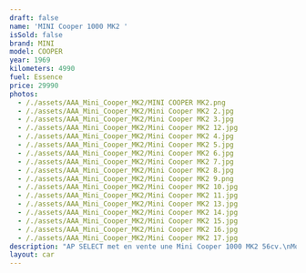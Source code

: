 ```yaml
---
draft: false
name: 'MINI Cooper 1000 MK2 '
isSold: false
brand: MINI
model: COOPER
year: 1969
kilometers: 4990
fuel: Essence
price: 29990
photos:
  - /./assets/AAA_Mini_Cooper_MK2/MINI COOPER MK2.png
  - /./assets/AAA_Mini_Cooper_MK2/Mini Cooper MK2 2.jpg
  - /./assets/AAA_Mini_Cooper_MK2/Mini Cooper MK2 3.jpg
  - /./assets/AAA_Mini_Cooper_MK2/Mini Cooper MK2 12.jpg
  - /./assets/AAA_Mini_Cooper_MK2/Mini Cooper MK2 4.jpg
  - /./assets/AAA_Mini_Cooper_MK2/Mini Cooper MK2 5.jpg
  - /./assets/AAA_Mini_Cooper_MK2/Mini Cooper MK2 6.jpg
  - /./assets/AAA_Mini_Cooper_MK2/Mini Cooper MK2 7.jpg
  - /./assets/AAA_Mini_Cooper_MK2/Mini Cooper MK2 8.jpg
  - /./assets/AAA_Mini_Cooper_MK2/Mini Cooper MK2 9.png
  - /./assets/AAA_Mini_Cooper_MK2/Mini Cooper MK2 10.jpg
  - /./assets/AAA_Mini_Cooper_MK2/Mini Cooper MK2 11.jpg
  - /./assets/AAA_Mini_Cooper_MK2/Mini Cooper MK2 13.jpg
  - /./assets/AAA_Mini_Cooper_MK2/Mini Cooper MK2 14.jpg
  - /./assets/AAA_Mini_Cooper_MK2/Mini Cooper MK2 15.jpg
  - /./assets/AAA_Mini_Cooper_MK2/Mini Cooper MK2 16.jpg
  - /./assets/AAA_Mini_Cooper_MK2/Mini Cooper MK2 17.jpg
description: "AP SELECT met en vente une Mini Cooper 1000 MK2 56cv.\nModèle du 06/1969 avec 5000km.\n\nCouleur extérieur Diamond White, Toit noir, intérieur cuir noir.\nBoîte de vitesse 4 rapports.\n\nCarte grise française \U0001F1EB\U0001F1F7\n\nContrôle technique à jour.\n\nVéhicule entièrement restauré en carrosserie, intérieur et moteur par le garage BMC en 2016.\n\nDossier photos de la restauration disponible.\n\n- Moteur 1000cc revu et corrigé\n- Boite de vitesse révisée avec synchro de 3ème remplacée\n- Freins avants de Cooper S « gros » étriers - Châssis restauré avec trains avant réglable\n- Caisse entièrement démontée, restaurée avec peinture complète\n- Intérieur restauré avec sièges avant Newton\n- Faisceau électrique restauré\n- Jantes Dunlop 10 pouces\n- Pédale Hopkirk\n\nDisponible et visible sur RDV pour acheteur sérieux.\n\nPossibilité d'une garantie 3, 6 ou 12 mois en supplément.\n\nRéalisation des démarches d'immatriculation.\n\nAP SELECT c'est des solutions de courtage et conciergerie sur mesure pour profiter librement de sa passion et de son patrimoine.\n\nPrenez le volant, AP SELECT s'occupe du reste."
layout: car
---
```


